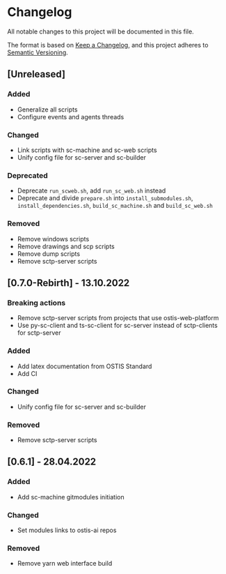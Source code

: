 # Changelog
All notable changes to this project will be documented in this file.

The format is based on [Keep a Changelog](https://keepachangelog.com/en/1.0.0/),
and this project adheres to [Semantic Versioning](https://semver.org/spec/v2.0.0.html).

## [Unreleased]
### Added
- Generalize all scripts
- Configure events and agents threads

### Changed
- Link scripts with sc-machine and sc-web scripts
- Unify config file for sc-server and sc-builder

### Deprecated
- Deprecate `run_scweb.sh`, add `run_sc_web.sh` instead
- Deprecate and divide `prepare.sh` into `install_submodules.sh`, `install_dependencies.sh`, `build_sc_machine.sh` and `build_sc_web.sh`

### Removed
- Remove windows scripts
- Remove drawings and scp scripts
- Remove dump scripts
- Remove sctp-server scripts

## [0.7.0-Rebirth] - 13.10.2022
### Breaking actions
- Remove sctp-server scripts from projects that use ostis-web-platform
- Use py-sc-client and ts-sc-client for sc-server instead of sctp-clients for sctp-server

### Added
- Add latex documentation from OSTIS Standard
- Add CI

### Changed
- Unify config file for sc-server and sc-builder

### Removed
- Remove sctp-server scripts

## [0.6.1] - 28.04.2022
### Added
- Add sc-machine gitmodules initiation

### Changed
- Set modules links to ostis-ai repos

### Removed
- Remove yarn web interface build

